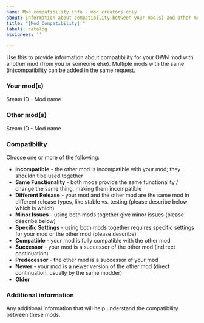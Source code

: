 ```yaml
---
name: Mod compatibility info - mod creators only
about: Information about compatibility between your mod(s) and other mod(s)
title: "[Mod Compatibility] "
labels: catalog
assignees: ''

---
```


Use this to provide information about compatibility for your OWN mod with another mod (from you or someone else). Multiple mods with the same (in)compatibility can be added in the same request.

### **Your mod(s)**
Steam ID - Mod name

### **Other mod(s)**
Steam ID - Mod name

### **Compatibility**
Choose one or more of the following:
- **Incompatible** - the other mod is incompatible with your mod; they shouldn't be used together
- **Same Functionality** - both mods provide the same functionality / change the same thing, making them incompatible
- **Different Release** - your mod and the other mod are the same mod in different release types, like stable vs. testing (please describe below which is which)
- **Minor Issues** - using both mods together give minor issues (please describe below)
- **Specific Settings** - using both mods together requires specific settings for your mod or the other mod (please describe)
- **Compatible** - your mod is fully compatible with the other mod
- **Successor** - your mod is a successor of the other mod (indirect continuation)
- **Predecessor** - the other mod is a successor of your mod
- **Newer** - your mod is a newer version of the other mod (direct continuation, usually by the same modder)
- **Older**

### **Additional information**
Any additional information that will help understand the compatibility between these mods.
